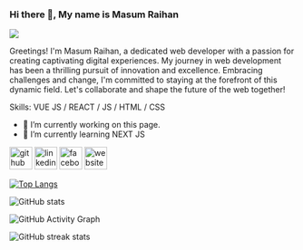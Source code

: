 ### Hi there 👋, My name is Masum Raihan
![](https://arturssmirnovs.github.io/github-profile-readme-generator/images/banner.png)

Greetings! I'm Masum Raihan, a dedicated web developer with a passion for creating captivating digital experiences. My journey in web development has been a thrilling pursuit of innovation and excellence. Embracing challenges and change, I'm committed to staying at the forefront of this dynamic field. Let's collaborate and shape the future of the web together!

Skills: VUE JS / REACT / JS / HTML / CSS

- 🔭 I’m currently working on this page. 
- 🌱 I’m currently learning NEXT JS 


[<img src='https://cdn.jsdelivr.net/npm/simple-icons@3.0.1/icons/github.svg' alt='github' height='40'>](https://github.com/Masumraihan)  [<img src='https://cdn.jsdelivr.net/npm/simple-icons@3.0.1/icons/linkedin.svg' alt='linkedin' height='40'>](https://www.linkedin.com/in/md-masum-raihan-35b22b1ab/)  [<img src='https://cdn.jsdelivr.net/npm/simple-icons@3.0.1/icons/facebook.svg' alt='facebook' height='40'>](https://www.facebook.com/mdmasum.raihan.378)  [<img src='https://cdn.jsdelivr.net/npm/simple-icons@3.0.1/icons/icloud.svg' alt='website' height='40'>](https://masumportfolio-d81ac.web.app/)  

[![Top Langs](https://github-readme-stats.vercel.app/api/top-langs/?username=Masumraihan)](https://github.com/anuraghazra/github-readme-stats)

![GitHub stats](https://github-readme-stats.vercel.app/api?username=Masumraihan&show_icons=true&count_private=true)  

![GitHub Activity Graph](https://activity-graph.herokuapp.com/graph?username=Masumraihan)  

![GitHub streak stats](https://streak-stats.demolab.com/?user=Masumraihan)  

